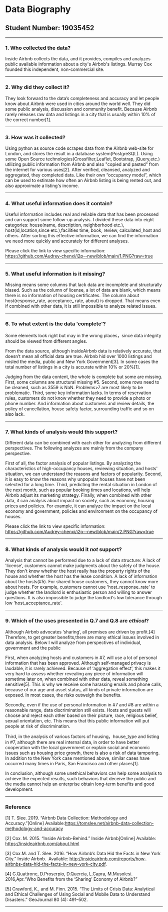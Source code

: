 # Data Biography

## Student Number: 19035452

---

### 1. Who collected the data?

Inside Airbnb collects the data, and it provides, compiles and analyzes public available information about a city's Airbnb's listings. Murray Cox founded this independent, non-commercial site.

---

### 2. Why did they collect it?

They look forward to the data’s completeness and accuracy and let people know about Airbnb were used in cities around the world well. They did some public analysis, discussion and community benefit. Because Airbnb rarely releases raw data and listings in a city that is usually within 10% of the correct number[1].

---

### 3. How was it collected?

Using python as source code scrapes data from the Airbnb web-site for London, and stores the result in a database system(PostgreSQL). Using some Open Source technologies(Crossfilter,Leaflet, Bootstrap, jQuery,etc.) utilizing public information from Airbnb and also "copied and pasted" from the internet for various uses[2]. After verified, cleansed, analyzed and aggregated, they completed data. Like their own “occupancy model”, which can be used to estimate how often an Airbnb listing is being rented out, and also approximate a listing's income.

---

### 4. What useful information does it contain?

Useful information includes real and reliable data that has been processed and can support some follow-up analysis. I divided these data into eight categories: house(name, description, neighborhood etc.), host(id,location,since etc.),facilities time, book, review, calculated_host and others. After sorting this effective information, we can find the information we need more quickly and accurately for different analyses.

Please click the link to view specific information: https://github.com/Audrey-chenxi/i2p--new/blob/main/1.PNG?raw=true

---

### 5. What useful information is it missing?

Missing means some columns that lack data are incomplete and structurally biased. Such as the column of license, a lot of data are blank, which means there is no information of housing certificates.
The column about host(response_rate, acceptance_ rate, about) is dropped. That means even if combined with other data, it is still impossible to analyze related issues.

---

### 6. To what extent is the data 'complete'?

Some elements look right but may in the wrong places，since data integrity should be viewed from different angles.

From the data source, although insideAirbnb data is relatively accurate, that doesn’t mean all official data are true. Airbnb hid over 1000 listings and misled the media, public and New York Government[3]. In some cases the total number of listings in a city is accurate within 10% or 20%[1]. 

Judging from the data content, the whole is complete but some are missing. First, some columns are structural missing #5. Second, some rows need to be cleaned, such as 3559 is NaN. Problems>7 are most likely to be problematic. Third, some key information lacks. In terms of reservation rules, customers do not know whether they need to provide a photo or phone number. And information about customers and review details, the policy of cancellation, house safety factor, surrounding traffic and so on also lack.

---

### 7. What kinds of analysis would this support?

Different data can be combined with each other for analyzing from different perspectives. The following analyzes are mainly from the company perspective.

First of all, the factor analysis of popular listings. By analyzing the characteristics of high-occupancy houses, reviewing situation, and hosts' situation, we can understand the reasons and factors of popularity. Second, it is easy to know the reasons why unpopular houses have not been selected for a long time. Third, predicting the rental situation in London of the next month, such as popular booking times and locations, will help Airbnb adjust its marketing strategy. Finally, when combined with other data, it can analysis  about impact on society, such as economy, housing prices and policies. For example, it can analyze the impact on the local economy and government, policies and environment on the occupancy of houses. 

Please click the link to view specific information: https://github.com/Audrey-chenxi/i2p--new/blob/main/2.PNG?raw=true

---

### 8. What kinds of analysis would it _not_ support?

Analysis that cannot be performed due to a lack of data structure: 
A lack of 'license', customers cannot make judgments about the safety of the house. They don't know whether the host really has the property rights of the house and whether the host has the lease condition.
A lack of information about the hosts(#5). For shared house customers, they cannot know more about hosts. For example, customers cannot use 'host_response_rate' to judge whether the landlord is enthusiastic person and willing to answer questions. It is also impossible to judge the landlord's low tolerance through low 'host_acceptance_rate'.

---

### 9. Which of the uses presented in Q.7 and Q.8 are _ethical_?

Although Airbnb advocates ‘sharing’, all premises are driven by profit.[4] Therefore, to get greater benefits,there are many ethical issues involved in data analysis. Below I will analyze from perspectives of individual, government and the public

First, when analyzing hosts and customers in #7, will use a lot of personal information that has been approved. Although self-managed privacy is laudable, it is rarely achieved. Because of ‘aggregation effect’, this makes it very hard to assess whether revealing any piece of information will sometime later on, when combined with other data, reveal something sensitive[5]. This is why we receive some harassing emails and phone calls, because of our age and asset status, all kinds of private information are exposed. In most cases, the risks outweigh the benefits.

Secondly, even if the use of personal information in #7 and #8 are within a reasonable range, data discrimination still exists. Hosts and guests will choose and reject each other based on their picture, race, religious belief, sexual orientation, etc. This means that this public information will put people at risk of discrimination.

Third, in the analysis of various factors of housing，house_type and listing in #7, although there are real internal data, in order to have better cooperation with the local government or explain social and economic issues such as housing price growth, there is also a risk of data tampering. In addition to the New York case mentioned above, similar cases have occurred many times in Paris, San Francisco and other places[1].

In conclusion, although some unethical behaviors can help some analysis to achieve the expected results, such behaviors that deceive the public and the media cannot help an enterprise obtain long-term benefits and good development.

---

### Reference

[1] T. Slee. 2019. “Airbnb Data Collection: Methodology and Accuracy.”[Online]
   Available:https://tomslee.net/airbnb-data-collection-methodology-and-accuracy 

[2] Cox. M. 2015.  “Inside Airbnb-Behind.” Inside Airbnb[Online]
    Available: https://insideairbnb.com/about.html
		
[3] Cox.M. and T. Slee. 2016. “How Airbnb’s Data Hid the Facts in New York City.” Inside Airbnb. 
    Available: http://insideairbnb.com/reports/how-airbnbs-data-hid-the-facts-in-new-york-city.pdf. 
		
[4] G.Quattrone, D.Proserpio, D.Quercia, L.Capra, M.Musolesi. 2016,Apr.“Who Benefits from the ‘Sharing’ Economy of Airbnb?”

[5] Crawford, K., and M. Finn. 2015. “The Limits of Crisis Data: Analytical and Ethical Challenges of Using Social and Mobile Data to Understand Disasters.” GeoJournal 80 (4): 491–502.

---
